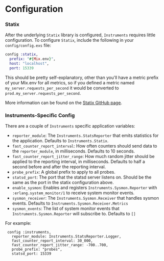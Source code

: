 # Configuration

### Statix

After the underlying `Statix` library is configured, `Instruments` requires little configuration.
To configure `Statix`, include the following in your `config/config.exs` file:

```elixir 
config :statix, 
  prefix: "#{Mix.env}",
  host: "localhost",
  port: 15339 
```
This should be pretty self-explanatory, other than you'll have a metric prefix of your 
Mix.env for all metrics, so if you defined a metric named `my_server.requests_per_second` it would be 
converted to `prod.my_server.requests_per_second`. 

More information can be found on the [Statix GitHub page](https://github.com/lexmag/statix#configuration).

### Instruments-Specific Config 

There are a couple of `Instruments` specific application variables: 

* `reporter_module`: The `Instruments.StatsReporter` that emits statistics for the application. Defaults
                     to `Instruments.Statix`.
* `fast_counter_report_interval`: How often counters should send data to the `reporter_module`, in milliseconds. 
                                  Defaults to 10 seconds.
* `fast_counter_report_jitter_range`: How much random jitter should be applied to the reporting interval, in milliseconds.
                                      Defaults to half a second before and after the reporting interval.
* `probe_prefix`: A global prefix to apply to all probes.
* `statsd_port`: The port that the statsd server listens on. Should be the same as the port in the statix 
                 configuration above.
* `enable_sysmon`: Enables and registers `Instruments.Sysmon.Reporter` with `:erlang.system_monitor/1` to receive system 
                   monitor events.
* `sysmon_receiver`: The `Instruments.Sysmon.Receiver` that handles sysmon events. Defaults to `Instruments.Sysmon.Receiver.Metrics`
* `sysmon_events`: The list of system monitor events that `Instruments.Sysmon.Reporter` will subscribe to. Defaults to `[]`

For example:

     config :instruments, 
       reporter_module: Instruments.StatsReporter.Logger,
       fast_counter_report_interval: 30_000,
       fast_counter_report_jitter_range: -700..700,
       probe_prefix: "probes",
       statsd_port: 15339

